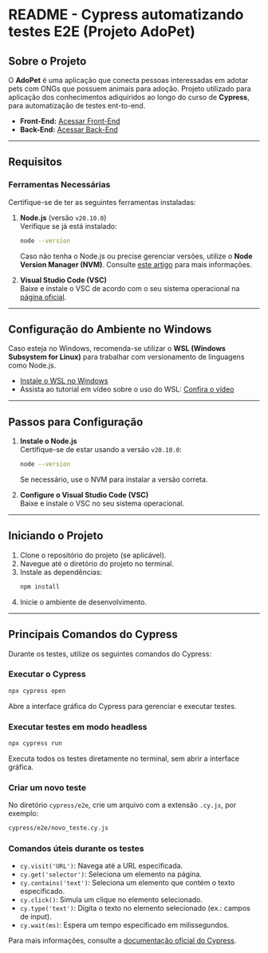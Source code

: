 # README - Cypress automatizando testes E2E (Projeto AdoPet)

## Sobre o Projeto

O **AdoPet** é uma aplicação que conecta pessoas interessadas em adotar pets com ONGs que possuem animais para adoção. 
Projeto utilizado para aplicação dos conhecimentos adiquiridos ao longo do curso de **Cypress**, para automatização de testes ent-to-end.

- **Front-End:** [Acessar Front-End](https://adopet-frontend-cypress.vercel.app)
- **Back-End:** [Acessar Back-End](https://adopet-api-i8qu.onrender.com/adotante/)

---

## Requisitos

### Ferramentas Necessárias

Certifique-se de ter as seguintes ferramentas instaladas:

1. **Node.js** (versão `v20.10.0`)  
   Verifique se já está instalado:
   ```bash
   node --version
   ```
   Caso não tenha o Node.js ou precise gerenciar versões, utilize o **Node Version Manager (NVM)**. Consulte [este artigo](#) para mais informações.

2. **Visual Studio Code (VSC)**  
   Baixe e instale o VSC de acordo com o seu sistema operacional na [página oficial](https://code.visualstudio.com/).

---

## Configuração do Ambiente no Windows

Caso esteja no Windows, recomenda-se utilizar o **WSL (Windows Subsystem for Linux)** para trabalhar com versionamento de linguagens como Node.js.

- [Instale o WSL no Windows](#)
- Assista ao tutorial em vídeo sobre o uso do WSL: [Confira o vídeo](#)

---

## Passos para Configuração

1. **Instale o Node.js**  
   Certifique-se de estar usando a versão `v20.10.0`:
   ```bash
   node --version
   ```
   Se necessário, use o NVM para instalar a versão correta.

2. **Configure o Visual Studio Code (VSC)**  
   Baixe e instale o VSC no seu sistema operacional.

---

## Iniciando o Projeto

1. Clone o repositório do projeto (se aplicável).
2. Navegue até o diretório do projeto no terminal.
3. Instale as dependências:
   ```bash
   npm install
   ```
4. Inicie o ambiente de desenvolvimento.

---

## Principais Comandos do Cypress

Durante os testes, utilize os seguintes comandos do Cypress:

### Executar o Cypress
```bash
npx cypress open
```
Abre a interface gráfica do Cypress para gerenciar e executar testes.

### Executar testes em modo headless
```bash
npx cypress run
```
Executa todos os testes diretamente no terminal, sem abrir a interface gráfica.

### Criar um novo teste
No diretório `cypress/e2e`, crie um arquivo com a extensão `.cy.js`, por exemplo:
```bash
cypress/e2e/novo_teste.cy.js
```

### Comandos úteis durante os testes
- `cy.visit('URL')`: Navega até a URL especificada.
- `cy.get('selector')`: Seleciona um elemento na página.
- `cy.contains('text')`: Seleciona um elemento que contém o texto especificado.
- `cy.click()`: Simula um clique no elemento selecionado.
- `cy.type('text')`: Digita o texto no elemento selecionado (ex.: campos de input).
- `cy.wait(ms)`: Espera um tempo especificado em milissegundos.

Para mais informações, consulte a [documentação oficial do Cypress](https://docs.cypress.io/).
